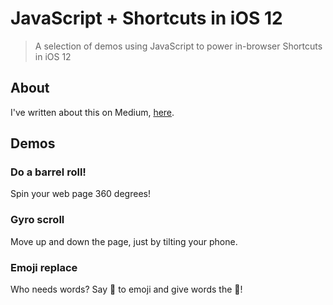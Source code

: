 # JavaScript + Shortcuts in iOS 12

> A selection of demos using JavaScript to power in-browser Shortcuts in iOS 12

## About

I've written about this on Medium, [here](https://medium.com/@chrishutchinson/hacking-around-with-javascript-and-shortcuts-in-ios-12-95f8d7190777).

## Demos

### Do a barrel roll!

Spin your web page 360 degrees!

### Gyro scroll

Move up and down the page, just by tilting your phone.

### Emoji replace

Who needs words? Say 👋 to emoji and give words the 👢!
